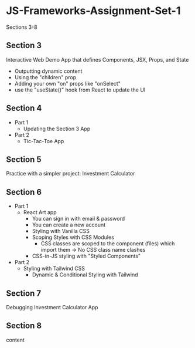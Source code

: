 # JS-Frameworks-Assignment-Set-1

Sections 3-8

## Section 3

Interactive Web Demo App that defines Components, JSX, Props, and State

- Outputting dynamic content
- Using the "children" prop
- Adding your own "on" props like "onSelect"
- use the "useState()" hook from React to update the UI

## Section 4

- Part 1
  - Updating the Section 3 App
- Part 2
  - Tic-Tac-Toe App

## Section 5

Practice with a simpler project: Investment Calculator

## Section 6

- Part 1
  - React Art app
    - You can sign in with email & password
    - You can create a new account
    - Styling with Vanilla CSS
    - Scoping Styles with CSS Modules
      - CSS classes are scoped to the component (files) which import them -> No CSS class name clashes
    - CSS-in-JS styling with "Styled Components"
- Part 2
  - Styling with Tailwind CSS
    - Dynamic & Conditional Styling with Tailwind

## Section 7

Debugging Investment Calculator App

## Section 8

content
